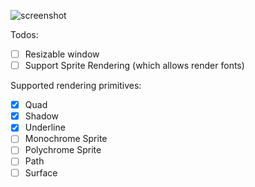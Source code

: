 ![screenshot](https://github.com/PianoPrinter/gpui_win/blob/fc412e41ab20c8f5ad2d25a3b6112ea6987a9a76/screenshot.png)

Todos:
- [ ] Resizable window
- [ ] Support Sprite Rendering (which allows render fonts)

Supported rendering primitives:
- [x] Quad
- [x] Shadow
- [x] Underline
- [ ] Monochrome Sprite
- [ ] Polychrome Sprite
- [ ] Path
- [ ] Surface